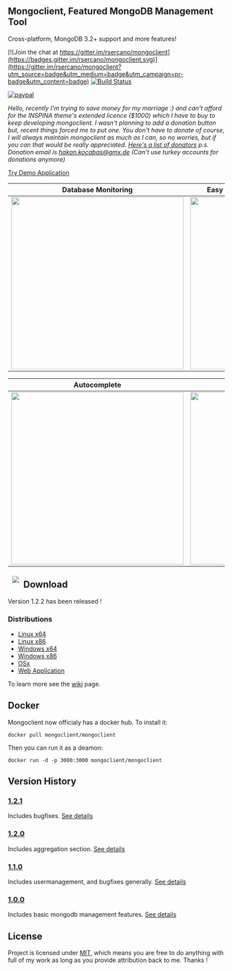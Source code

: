 ## Mongoclient, Featured MongoDB Management Tool
Cross-platform, MongoDB 3.2+ support and more features!

[![Join the chat at https://gitter.im/rsercano/mongoclient](https://badges.gitter.im/rsercano/mongoclient.svg)](https://gitter.im/rsercano/mongoclient?utm_source=badge&utm_medium=badge&utm_campaign=pr-badge&utm_content=badge)                                          [![Build Status](https://travis-ci.org/rsercano/mongoclient.svg?branch=master)](https://travis-ci.org/rsercano/mongoclient)


[![paypal](https://www.paypalobjects.com/en_US/i/btn/btn_donateCC_LG.gif)](https://www.paypal.com/cgi-bin/webscr?cmd=_s-xclick&hosted_button_id=Y5VD95E96NU6S)

*Hello, recently I'm trying to save money for my marriage :) and can't afford for the INSPINA theme's extended licence ($1000) which I have to buy to keep developing mongoclient. I wasn't planning to add a donation button but, recent things forced me to put one. You don't have to donate of course, I will always maintain mongoclient as much as I can, so no worries, but if you can that would be really appreciated. [Here's a list of donators](https://github.com/rsercano/mongoclient/wiki/Donators)* 
*p.s. Donation email is hakan.kocabas@gmx.de (Can't use turkey accounts for donations anymore)*


[Try Demo Application](http://www.mongoclient.com:3000)

   Database Monitoring     | Easy GridFS, Dump/Restore Management
-------------------------|-------------------------
<img src="http://mongoclient.com/img/ss/main_view.png" width="400">  | <img src="http://mongoclient.com/img/ss/file.png" width="400">

   Autocomplete     | User Management
-------------------------|-------------------------
<img src="http://mongoclient.com/img/ss/auto_complete.png" width="400">  | <img src="http://mongoclient.com/img/ss/um.png" width="400">

<img src="http://www.mongoclient.com/img/logo/head_only_medium.png" align="left" hspace="10" vspace="6">

## Download
Version 1.2.2 has been released ! 

### Distributions

* [Linux x64](https://github.com/rsercano/mongoclient/releases/download/1.2.2/linux-portable-x64.zip)
* [Linux x86](https://github.com/rsercano/mongoclient/releases/download/1.2.2/linux-portable-x86.32-bit.zip)
* [Windows x64](https://github.com/rsercano/mongoclient/releases/download/1.2.2/windows-portable-x64.zip)
* [Windows x86](https://github.com/rsercano/mongoclient/releases/download/1.2.2/windows-portable-x86.32.bit.zip)
* [OSx](https://github.com/rsercano/mongoclient/releases/download/1.2.2/osx-portable.zip)
* [Web Application](https://github.com/rsercano/mongoclient/wiki#31-compile-from-source-browser-edition)

To learn more see the [wiki](https://github.com/rsercano/mongoclient/wiki) page.

## Docker
Mongoclient now officialy has a docker hub. To install it:

```docker pull mongoclient/mongoclient```

Then you can run it as a deamon:

```docker run -d -p 3000:3000 mongoclient/mongoclient```

## Version History
### [1.2.1](https://github.com/rsercano/mongoclient/releases/1.2.1)  
Includes bugfixes. [See details](https://github.com/rsercano/mongoclient/issues?q=milestone%3Av1.2.1)

### [1.2.0](https://github.com/rsercano/mongoclient/releases/1.2.0)  
Includes aggregation section. [See details](https://github.com/rsercano/mongoclient/issues?q=milestone%3Av1.2.0)

### [1.1.0](https://github.com/rsercano/mongoclient/releases/1.1.0)  
Includes usermanagement, and bugfixes generally. [See details](https://github.com/rsercano/mongoclient/issues?q=milestone%3Av1.1.0)

### [1.0.0](https://github.com/rsercano/mongoclient/releases/1.0.0)  
Includes basic mongodb management features. [See details](https://github.com/rsercano/mongoclient/issues?q=milestone%3Av1.0.0)


## License
Project is licensed under [MIT](https://en.wikipedia.org/wiki/MIT_License), which means you are free to do anything with full of my work as long as you provide attribution back to me. Thanks !
